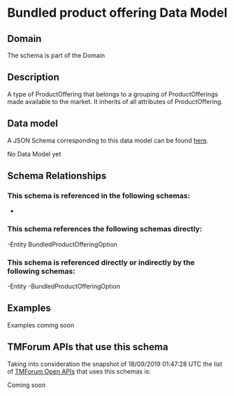 # Bundled product offering Data Model

## Domain

The  schema is part of the  Domain

## Description

A type of ProductOffering that belongs to a grouping of ProductOfferings made available to the market. It inherits of all attributes of ProductOffering.

## Data model

A JSON Schema corresponding to this data model can be found
[here](https://github.com/tmforum-rand/schemas/blob/master/Product/BundledProductOffering.schema.json).

No Data Model yet

## Schema Relationships

### This schema is referenced in the following schemas:

-

### This schema references the following schemas directly:

-Entity
BundledProductOfferingOption

### This schema is referenced directly or indirectly by the following schemas:

-Entity
-BundledProductOfferingOption



## Examples

Examples coming soon

## TMForum APIs that use this schema

Taking into consideration the snapshot of 18/09/2019 01:47:28 UTC the list of [TMForum Open APIs](https://www.tmforum.org/open-apis/) that uses this schemas is:

Coming soon
